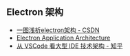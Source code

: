 ## Electron 架构
- [一图浅析electron架构 - CSDN](https://blog.csdn.net/sinat_41170942/article/details/79455766)  
- [Electron Application Architecture](https://www.electronjs.org/docs/tutorial/application-architecture)  
- [从 VSCode 看大型 IDE 技术架构 - 知乎](https://zhuanlan.zhihu.com/p/96041706)  

